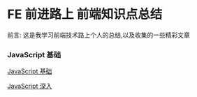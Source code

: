 # FE 前进路上 前端知识点总结

前言: 这是我学习前端技术路上个人的总结,以及收集的一些精彩文章</p>

### JavaScript 基础
[JavaScript 基础](./JavaScript/README.md)

[JavaScript 深入](./JavaScriptPlus/README.md)